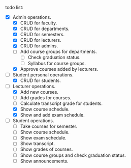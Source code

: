 todo list:

- [x] Admin operations.
  - [x] CRUD for faculty.
  - [x] CRUD for departments.
  - [x] CRUD for semesters.
  - [x] CRUD for lecturers.
  - [x] CRUD for admins.
  - [ ] Add course groups for departments.
    - [ ] Check graduation status.
    - [ ] Syllabus for course groups.
  - [x] Approve courses added by lecturers.
- [ ] Student personal operations.
  - [x] CRUD for students.
- [ ] Lecturer operations.
  - [x] Add new courses.
  - [ ] Add grades for courses.
  - [ ] Calculate transcript grade for students.
  - [x] Show course schedule.
  - [x] Show and add exam schedule.
- [ ] Student operations.
  - [ ] Take courses for semester.
  - [ ] Show course schedule.
  - [ ] Show exam schedule.
  - [ ] Show transcript.
  - [ ] Show grades of courses.
  - [ ] Show course groups and check graduation status.
  - [ ] Show announcements.